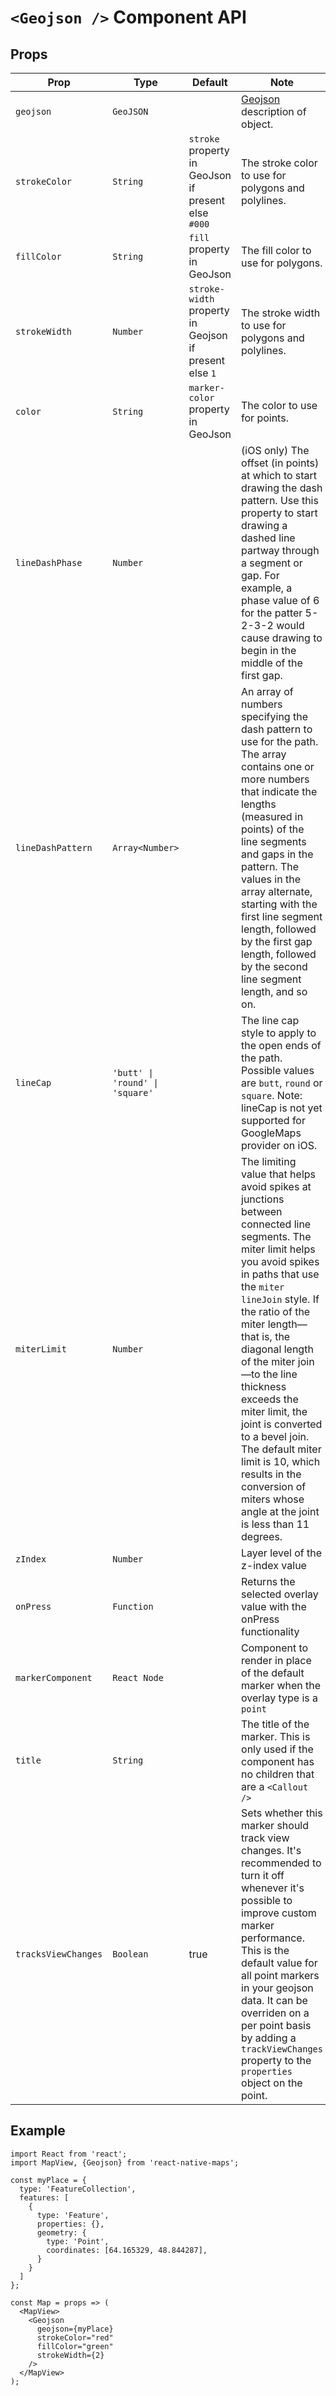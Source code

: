 # `<Geojson />` Component API

## Props

| Prop | Type | Default | Note |
| --- | --- | --- | --- |
| `geojson` | `GeoJSON` |     | [Geojson](https://geojson.org/) description of object. |
| `strokeColor` | `String` | `stroke` property in GeoJson if present else `#000` | The stroke color to use for polygons and polylines. |
| `fillColor` | `String` | `fill` property in GeoJson | The fill color to use for polygons. |
| `strokeWidth` | `Number` | `stroke-width` property in Geojson if present else `1` | The stroke width to use for polygons and polylines. |
| `color` | `String` | `marker-color` property in GeoJson | The color to use for points. |
| `lineDashPhase` | `Number` |     | (iOS only) The offset (in points) at which to start drawing the dash pattern. Use this property to start drawing a dashed line partway through a segment or gap. For example, a phase value of 6 for the patter 5-2-3-2 would cause drawing to begin in the middle of the first gap. |
| `lineDashPattern` | `Array<Number>` |     | An array of numbers specifying the dash pattern to use for the path. The array contains one or more numbers that indicate the lengths (measured in points) of the line segments and gaps in the pattern. The values in the array alternate, starting with the first line segment length, followed by the first gap length, followed by the second line segment length, and so on. |
| `lineCap` | `'butt' \| 'round' \| 'square'` |     | The line cap style to apply to the open ends of the path. Possible values are `butt`, `round` or `square`. Note: lineCap is not yet supported for GoogleMaps provider on iOS. |
| `miterLimit` | `Number` |     | The limiting value that helps avoid spikes at junctions between connected line segments. The miter limit helps you avoid spikes in paths that use the `miter` `lineJoin` style. If the ratio of the miter length—that is, the diagonal length of the miter join—to the line thickness exceeds the miter limit, the joint is converted to a bevel join. The default miter limit is 10, which results in the conversion of miters whose angle at the joint is less than 11 degrees. |
| `zIndex` | `Number` |     | Layer level of the z-index value |
| `onPress` | `Function` |     | Returns the selected overlay value with the onPress functionality |
| `markerComponent` | `React Node` |     | Component to render in place of the default marker when the overlay type is a `point` |
| `title` | `String` |     | The title of the marker. This is only used if the <Marker /> component has no children that are a `<Callout />` |
| `tracksViewChanges` | `Boolean` | true | Sets whether this marker should track view changes. It's recommended to turn it off whenever it's possible to improve custom marker performance. This is the default value for all point markers in your geojson data. It can be overriden on a per point basis by adding a `trackViewChanges` property to the `properties` object on the point. |

## Example

```
import React from 'react';
import MapView, {Geojson} from 'react-native-maps';

const myPlace = {
  type: 'FeatureCollection',
  features: [
    {
      type: 'Feature',
      properties: {},
      geometry: {
        type: 'Point',
        coordinates: [64.165329, 48.844287],
      }
    }
  ]
};

const Map = props => (
  <MapView>
    <Geojson
      geojson={myPlace}
      strokeColor="red"
      fillColor="green"
      strokeWidth={2}
    />
  </MapView>
);
```
